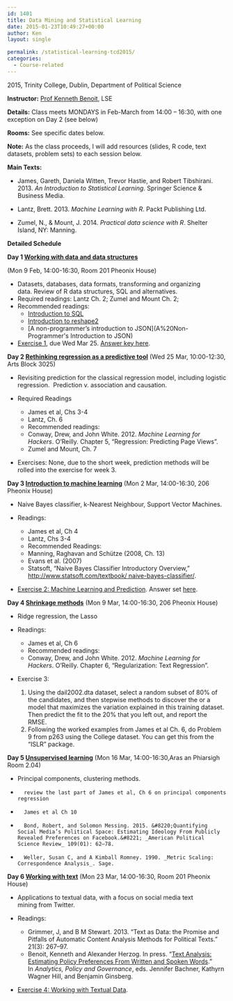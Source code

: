 ```yaml
---
id: 1401
title: Data Mining and Statistical Learning
date: 2015-01-23T10:49:27+00:00
author: Ken
layout: single

permalink: /statistical-learning-tcd2015/
categories:
  - Course-related
---
```

2015, Trinity College, Dublin, Department of Political Science

**Instructor:** [Prof Kenneth Benoit](mailto:kbenoit@lse.ac.uk), LSE

**Details:** Class meets MONDAYS in Feb-March from 14:00 &#8211; 16:30, with one exception on Day 2 (see below)

**Rooms:** See specific dates below.

**Note:** As the class proceeds, I will add resources (slides, R code, text datasets, problem sets) to each session below.

**Main Texts:**

-   James, Gareth, Daniela Witten, Trevor Hastie, and Robert Tibshirani. 2013. _An Introduction to Statistical Learning_. Springer Science & Business Media.

-   Lantz, Brett. 2013. _Machine Learning with R_. Packt Publishing Ltd.

-   Zumel, N., & Mount, J. 2014. _Practical data science with R_. Shelter Island, NY: Manning.


**Detailed Schedule**

**Day 1 [Working with data and data structures](/assets/courses/dmslTCD2015/Day1_Data.pdf)**

(Mon 9 Feb, 14:00-16:30, Room 201 Pheonix House)

- Datasets, databases, data formats, transforming and organizing data. Review of R data structures, SQL and alternatives.
- Required readings: Lantz Ch. 2; Zumel and Mount Ch. 2;
- Recommended readings:
  * [Introduction to SQL](http://www.sqlcourse.com)
  * [Introduction to reshape2](http://seananderson.ca/2013/10/19/reshape.html)
  * [A non-programmer&#8217;s introduction to JSON](A%20Non-Programmer's Introduction to JSON)
- [Exercise 1](/assets/courses/dmslTCD2015/Day1_Exercise.html "Exercise 1"), due Wed Mar 25. [Answer key here](/assets/courses/dmslTCD2015/Day1_Exercise_Answers.html).


**Day 2 [Rethinking regression as a predictive tool](/assets/courses/dmslTCD2015/Day2_Regression.pdf)**
(Wed 25 Mar, 10:00-12:30, Arts Block 3025)


-   Revisiting prediction for the classical regression model, including logistic regression.  Prediction v. association and causation.

- Required Readings
  * James et al, Chs 3-4
  * Lantz, Ch. 6
  * Recommended readings:
  * Conway, Drew, and John White. 2012. _Machine Learning for Hackers_. O&#8217;Reilly. Chapter 5, &#8220;Regression: Predicting Page Views&#8221;.
  * Zumel and Mount, Ch. 7
- Exercises: None, due to the short week, prediction methods will be rolled into the exercise for week 3.


**Day 3 [Introduction to machine learning](/assets/courses/dmslTCD2015/Day3_ML.pdf)**
 (Mon 2 Mar, 14:00-16:30, 206 Pheonix House)


-   Naive Bayes classifier, k-Nearest Neighbour, Support Vector Machines.

- Readings:
  * James et al, Ch 4
  * Lantz, Chs 3-4
  * Recommended Readings:
  * Manning, Raghavan and Schütze (2008, Ch. 13)
  * Evans et al. (2007)
  * Statsoft, “Naive Bayes Classifier Introductory Overview,” [http://www.statsoft.com/textbook/ naive-bayes-classifier/](http://www.statsoft.com/textbook/%20naive-bayes-classifier/).
- [Exercise 2: Machine Learning and Prediction](/assets/courses/dmslTCD2015/Days2-3_Exercise.html). Answer set [here](/assets/courses/dmslTCD2015/Days2-3_Exercise_Answers.html).


**Day 4 [Shrinkage methods](/assets/courses/dmslTCD2015/Day4_Shrinkage.pdf)**
 (Mon 9 Mar, 14:00-16:30, 206 Pheonix House)


- Ridge regression, the Lasso

- Readings:
  * James et al, Ch 6
  * Recommended readings:
  * Conway, Drew, and John White. 2012. _Machine Learning for Hackers_. O&#8217;Reilly. Chapter 6, &#8220;Regularization: Text Regression&#8221;.
- Exercise 3:
    1. Using the dail2002.dta dataset, select a random subset of 80% of the candidates, and then stepwise methods to discover the or a model that maximizes the variation explained in this training dataset. Then predict the fit to the 20% that you left out, and report the RMSE.
    2. Following the worked examples from James et al Ch. 6, do Problem 9 from p263 using the College dataset. You can get this from the &#8220;ISLR&#8221; package.


**Day 5 [Unsupervised learning](/assets/courses/dmslTCD2015/Day5_Unsupervised.pdf)**
 (Mon 16 Mar, 14:00-16:30,Aras an Phiarsigh Room 2.04)

-   Principal components, clustering methods.

-       review the last part of James et al, Ch 6 on principal components regression

-       James et al Ch 10



-       Bond, Robert, and Solomon Messing. 2015. &#8220;Quantifying Social Media’s Political Space: Estimating Ideology From Publicly Revealed Preferences on Facebook.&#8221; _American Political Science Review_ 109(01): 62–78.

-       Weller, Susan C, and A Kimball Romney. 1990. _Metric Scaling: Correspondence Analysis_. Sage.


**Day 6 [Working with text](/assets/courses/dmslTCD2015/Day6_Text.pdf)**
 (Mon 23 Mar, 14:00-16:30, Room 201 Pheonix House)


-   Applications to textual data, with a focus on social media text mining from Twitter.

- Readings:
  * Grimmer, J, and B M Stewart. 2013. &#8220;Text as Data: the Promise and Pitfalls of Automatic Content Analysis Methods for Political Texts.&#8221; 21(3): 267–97.
  * Benoit, Kenneth and Alexander Herzog. In press. &#8220;[Text Analysis: Estimating Policy Preferences From Written and Spoken Words](pdfs/HerzogBenoit_bookchapter.pdf).&#8221; In _Analytics, Policy and Governance_, eds. Jennifer Bachner, Kathyrn Wagner Hill, and Benjamin Ginsberg.
- [Exercise 4: Working with Textual Data](/assets/courses/dmslTCD2015/Days5-6_Exercise.html).

&nbsp;

